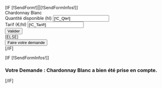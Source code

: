 <form id="CpBesoin" method="post" action="/[!Lien!]" style="width:659px;margin:auto;">
	[IF [!SendForm!]||[!SendFormInfos!]]
			<div class="LigneForm">
			<label class="libelle">Chardonnay Blanc</label>
		</div>
		<div class="LigneForm">
			<label>Quantité disponible (hl)</label>
			<input type="text" name="C_Qte" value="[!C_Qte!]"/>
		</div>
		<div class="LigneForm">
			<label>Tarif (€/hl)</label>
			<input type="text" name="C_Tarif" value="[!C_Tarif!]"/>
		</div>
		<div class="Buttons">
			<button type="submit">Valider</button>
			<input type="hidden" name="SendFormInfos" value="1" />
		</div>
	[ELSE]
		<div class="ButtonsDebut">
			<button type="submit">Faire votre demande</button>
			<input type="hidden" name="SendForm" value="1" />
		</div>
	[/IF]

</form>

[IF [!SendFormInfos!]]
	<div class="blocMessage" style="width:659px;margin:auto;">
		<h3>Votre Demande : Chardonnay Blanc a bien été prise en compte.</h3>
	</div>
[/IF]
